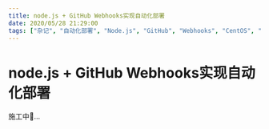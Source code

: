 ```yaml
---
title: node.js + GitHub Webhooks实现自动化部署
date: 2020/05/28 21:29:00
tags: ["杂记", "自动化部署", "Node.js", "GitHub", "Webhooks", "CentOS", "Linux"]
---
```


# node.js + GitHub Webhooks实现自动化部署

<ClientOnly>
  <display-bar :displayData="$frontmatter"></display-bar>
</ClientOnly>

施工中🚧...